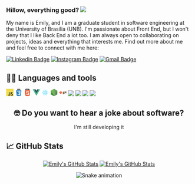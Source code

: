 ### Hillow, everything good? <img src="https://media.giphy.com/media/mGcNjsfWAjY5AEZNw6/giphy.gif" width="50"></h2>

My name is Emily, and I am a graduate student in software engineering at the <a style="text-decoration:none;" href="http://www.unb.br">University of Brasilia</a> (UNB). I'm passionate about Front End, but I won't deny that I like Back End a lot too. I am always open to collaborating on projects, ideas and everything that interests me. Find out more about me and feel free to connect with me here:

[![Linkedin Badge](https://img.shields.io/badge/-emysdias-blue?style=flat-square&logo=Linkedin&logoColor=white&link=https://www.linkedin.com/in/emilydiassousa/)](https://www.linkedin.com/in/emilydiassousa/)
[![Instagram Badge](https://img.shields.io/badge/-emysdias-purple?style=flat-square&logo=instagram&logoColor=white&link=https://instagram.com/emysdias/)](https://www.instagram.com/emysdias/)
[![Gmail Badge](https://img.shields.io/badge/-emilydiassousa26@gmail.com-c14438?style=flat-square&logo=Gmail&logoColor=white&link=mailto:emilydiassousa26@gmail.com)](mailto:emilydiassousa26@gmail.com)

## 👩‍💻 Languages and tools

<code><img height="20" src="https://raw.githubusercontent.com/github/explore/80688e429a7d4ef2fca1e82350fe8e3517d3494d/topics/javascript/javascript.png"></code>
<code><img height="20" src="https://raw.githubusercontent.com/github/explore/80688e429a7d4ef2fca1e82350fe8e3517d3494d/topics/css/css.png"></code>
<code><img height="20" src="https://raw.githubusercontent.com/github/explore/80688e429a7d4ef2fca1e82350fe8e3517d3494d/topics/html/html.png"></code>
<code><img height="20" src="https://raw.githubusercontent.com/github/explore/80688e429a7d4ef2fca1e82350fe8e3517d3494d/topics/vue/vue.png"></code>
<code><img height="20" src="https://raw.githubusercontent.com/github/explore/80688e429a7d4ef2fca1e82350fe8e3517d3494d/topics/react/react.png"></code>
<code><img height="20" src="https://raw.githubusercontent.com/github/explore/80688e429a7d4ef2fca1e82350fe8e3517d3494d/topics/nodejs/nodejs.png"></code>
<code><img height="20" src="https://raw.githubusercontent.com/github/explore/80688e429a7d4ef2fca1e82350fe8e3517d3494d/topics/git/git.png"></code>
<code><img height="20" src="https://img.icons8.com/color/240/000000/sass.png"></code>
<code><img height="20" src="https://img.icons8.com/color/96/000000/ubuntu--v1.png"></code>
<code><img height="20" src="https://img.icons8.com/color/96/000000/linux.png"></code>
<code><img height="20" src="https://img.icons8.com/fluent/240/000000/visual-studio-code-2019.png"></code>

<h2 align="center">
🤓 Do you want to hear a joke about software?
</h2>
<p align="center">
I'm still developing it
</p>

## 📈 GitHub Stats

<div align="center">

<a href="https://github.com/emysdias">
  <img align="center" style="height: 12.8rem;" src="https://github-readme-stats.vercel.app/api/top-langs/?username=emysdias&hide=c%2B%2B,c,html&title_color=6aa6f8&text_color=8a919a&icon_color=6aa6f8&bg_color=0e1116" alt="Emily's GitHub Stats" />
</a>

<a href="https://github.com/emysdias">
  <img align="center" src="https://github-readme-stats.vercel.app/api?username=emysdias&show_icons=true&line_height=27&count_private=true&title_color=6aa6f8&text_color=8a919a&icon_color=6aa6f8&bg_color=0e1116" alt="Emily's GitHub Stats" />
</a>
  
  ![Snake animation](https://github.com/emysdias/emysdias/blob/main/.github/workflows/main.yml)

</div>
<!-- 
**emysdias/emysdias** is a ✨ _special_ ✨ repository because its `README.md` (this file) appears on your GitHub profile.

![](https://img.shields.io/badge/<WORD_ON_LEFT>-<WORD_ON_RIGHT>-informational?style=flat&logo=<LOGO_NAME>&logoColor=white&color=2bbc8a)

Here are some ideas to get you started:

- 🔭 I’m currently working on ...
- 🌱 I’m currently learning ...
- 👯 I’m looking to collaborate on ...
- 🤔 I’m looking for help with ...
- 💬 Ask me about ...
- 📫 How to reach me: ...
- 😄 Pronouns: ...
- ⚡ Fun fact: ...
  -->
